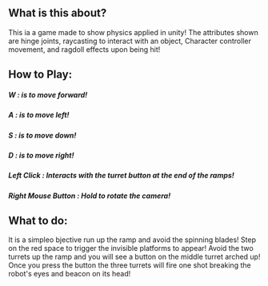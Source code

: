## What is this about?

This ia a game made to show physics applied in unity! The attributes shown are hinge joints, raycasting
to interact with an object, Character controller movement, and ragdoll effects upon being hit!

## How to Play:

##### W : is to move forward!

##### A : is to move left!

##### S : is to move down!

##### D : is to move right!

##### Left Click : Interacts with the turret button at the end of the ramps!

##### Right Mouse Button : Hold to rotate the camera!

## What to do:
It is a simpleo bjective run up the ramp and avoid the spinning blades! Step on the red space to 
trigger the invisible platforms to appear! Avoid the two turrets up the ramp and you will see a button 
on the middle turret arched up! Once you press the button the three turrets will fire one shot breaking
 the robot's eyes and beacon on its head!